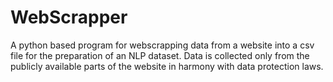 # WebScrapper
A python based program for webscrapping data from a website into a csv file for the preparation of an NLP dataset. 
Data is collected only from the publicly available parts of the website in harmony with data protection laws.
